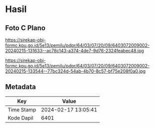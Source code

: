# Hasil

## Foto C Plano

https://sirekap-obj-formc.kpu.go.id/5e13/pemilu/pdpr/64/03/07/20/09/6403072009002-20240215-131633--ac78c143-a374-4de7-9d76-2324feabec48.jpg

https://sirekap-obj-formc.kpu.go.id/5e13/pemilu/pdpr/64/03/07/20/09/6403072009002-20240215-133544--77bc324d-54ab-4b70-8c57-bf75e208f0a0.jpg


## Metadata

| Key        | Value               |
| ---------- | ------------------- |
| Time Stamp | 2024-02-17 13:05:41 |
| Kode Dapil | 6401                |



